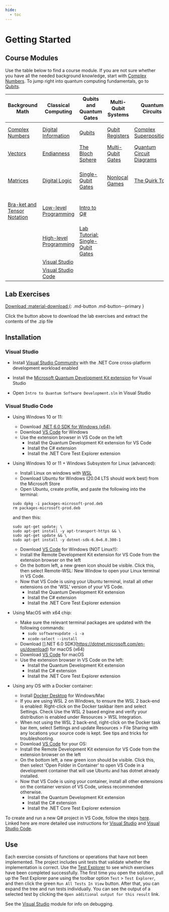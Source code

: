```yaml
---
hide:
  - toc
---
```


# Getting Started

## Course Modules

Use the table below to find a course module. If you are not sure whether you have all the needed background knowledge, start with [Complex Numbers](./background-math/complex-numbers.md). To jump right into quantum computing fundamentals, go to [Qubits](./quantum-concepts/qubits.md).

| Background Math | Classical Computing | Qubits and Quantum Gates | Multi-Qubit Systems | Quantum Circuits | Quantum Protocols | Quantum Algorithms | Quantum Error Correction | Execution on Quantum Computers | 
| - | - | - | - | - | - | - | - | - |
| [Complex Numbers](./background-math/complex-numbers.md) | [Digital Information](./classical-computing/digital-information.md) | [Qubits](./quantum-concepts/qubits.md) | [Qubit Registers](./quantum-concepts/qubit-registers.md) | [Complex Superpositions](./quantum-concepts/complex-superpositions.md) | [Quantum Interference](./quantum-concepts/quantum-interference.md) | [Deutsch-Jozsa Algorithm](./quantum-algorithms/deutsch-jozsa-algorithm.md) | [Bit-Flip Error Correction](./error-correction-codes/bit-flip-error-correction.md) | [Intro to Qiskit](./software-tools/intro-qiskit.md) |
| [Vectors](./background-math/vectors.md) | [Endianness](./classical-computing/endianness.md) | [The Bloch Sphere](./quantum-concepts/bloch-sphere.md) | [Multi-Qubit Gates](./quantum-concepts/multi-qubit-gates.md) | [Quantum Circuit Diagrams](./quantum-concepts/quantum-circuit-diagrams.md) | [Superdense Coding](./quantum-algorithms/superdense-coding.md) | [Grover's Algorithm](./quantum-algorithms/grovers-algorithm.md) | [Steane ECC](./error-correction-codes/steane-ecc.md) | [Cloud-Based Machines](./real-execution/cloud-based-machines.md) |
| [Matrices](./background-math/matrices.md) | [Digital Logic](./classical-computing/digital-logic.md) | [Single-Qubit Gates](./quantum-concepts/single-qubit-gates.md) | [Nonlocal Games](./quantum-concepts/nonlocal-games.md)| [The Quirk Tool](./software-tools/quirk-tool.md) |  | [Simon's Algorithm](./quantum-algorithms/simons-algorithm.md) | | [Resource Estimation and Practicality Assessment](./real-execution/resource-estimation.md) | 
| [Bra-ket and Tensor Notation](./background-math/braket-tensor-notation.md) | [Low-level Programming](./software-development/low-level-programming.md) | [Intro to Q#](./software-tools/intro-qsharp.md) |  | |  | [Quantum Fourier Transform](./quantum-algorithms/qft.md) |  | [Closing Thoughts and Next Steps](./real-execution/whats-next.md) |
| | [High-level Programming](./software-development/high-level-programming.md) | [Lab Tutorial: Single-Qubit Gates](./labs/lab1.md) |  | |  | [Shor's Algorithm](./quantum-algorithms/shors-algorithm.md) |  |
| | [Visual Studio](./software-development/visual-studio.md) | | | | |  |
| | [Visual Studio Code](./software-development/visual-studio-code.md) | | | | |  |

## Lab Exercises

[Download :material-download:](./exercises.zip){: .md-button .md-button--primary }

Click the button above to download the lab exercises and extract the contents of the .zip file

## Installation

### Visual Studio

- Install [Visual Studio Community](https://visualstudio.microsoft.com/vs/community/) with the .NET Core cross-platform development workload enabled

- Install the [Microsoft Quantum Development Kit extension](https://marketplace.visualstudio.com/items?itemName=quantum.DevKit) for Visual Studio

- Open `Intro to Quantum Software Development.sln` in Visual Studio

### Visual Studio Code

- Using Windows 10 or 11:
    - Download [.NET 6.0 SDK for Windows (x64)](https://wingetgui.com/apps?id=Microsoft.DotNet.SDK.6&v=6.0.300).
    - Download [VS Code](https://code.visualstudio.com/download) for Windows
    - Use the extension browser in VS Code on the left
        - Install the Quantum Development Kit extension for VS Code
        - Install the C# extension
        - Install the .NET Core Test Explorer extension

- Using Windows 10 or 11 + Windows Subsystem for Linux (advanced):
    - Install Linux on windows with [WSL](https://docs.microsoft.com/en-us/windows/wsl/install) 
    - Download Ubuntu for Windows (20.04 LTS should work best) from the Microsoft Store
    -  Open Ubuntu, create profile, and paste the following into the terminal: 
    ```wget https://packages.microsoft.com/config/ubuntu/22.04/packages-microsoft-prod.deb -O packages-microsoft-prod.deb
    sudo dpkg -i packages-microsoft-prod.deb
    rm packages-microsoft-prod.deb
    ```

    and then this:
    
    ```
    sudo apt-get update; \
    sudo apt-get install -y apt-transport-https && \
    sudo apt-get update && \
    sudo apt-get install -y dotnet-sdk-6.0=6.0.300-1
    ```
    - Download [VS Code](https://code.visualstudio.com/download) for Windows (NOT Linux!!):
    - Install the Remote Development Kit extension for VS Code from the extension browser on the left
    - On the bottom left, a new green icon should be visible. Click this, then select Remote-WSL: New Window to open your Linux terminal in VS Code.
    - Now that VS Code is using your Ubuntu terminal, install all other extensions on the 'WSL' version of your VS Code.
        - Install the Quantum Development Kit extension
        - Install the C# extension
        - Install the .NET Core Test Explorer extension

- Using MacOS with x64 chip:
    - Make sure the relevant terminal packages are updated with the following commands:
        - `sudo softwareupdate -i -a`
        - `xcode-select --install`
    - Download [].NET 6.0 SDK](https://dotnet.microsoft.com/en-us/download) for macOS (x64)
    - Download [VS Code](https://code.visualstudio.com/download) for macOS
    - Use the extension browser in VS Code on the left:
        - Install the Quantum Development Kit extension
        - Install the C# extension
        - Install the .NET Core Test Explorer extension

- Using any OS with a Docker container:
    - Install [Docker Desktop](https://www.docker.com/products/docker-desktop/) for Windows/Mac
    - If you are using WSL 2 on Windows, to ensure the WSL 2 back-end is enabled: Right-click on the Docker taskbar item and select Settings. Check Use the WSL 2 based engine and verify your distribution is enabled under Resources > WSL Integration.
    - When not using the WSL 2 back-end, right-click on the Docker task bar item, select Settings and update Resources > File Sharing with any locations your source code is kept. See tips and tricks for troubleshooting.
    - Download [VS Code](https://code.visualstudio.com/download) for your OS:
    - Install the Remote Development Kit extension for VS Code from the extension browser on the left
    - On the bottom left, a new green icon should be visible. Click this, then select 'Open Folder in Container' to open VS Code in a development container that will use Ubuntu and has dotnet already installed.
    - Now that VS Code is using your container, install all other extensions on the container version of VS Code, unless recommended otherwise.
        - Install the Quantum Development Kit extension
        - Install the C# extension
        - Install the .NET Core Test Explorer extension

To create and run a new Q# project in VS Code, follow the steps [here](https://docs.microsoft.com/en-us/azure/quantum/how-to-command-line-local?tabs=tabid-vscode). Linked here are more detailed use instructions for [Visual Studio](software-development/visual-studio.md) and [Visual Studio Code](software-development/visual-studio-code.md).

## Use

Each exercise consists of functions or operations that have not been implemented. The project includes unit tests that validate whether the implementation is correct. Use the [Test Explorer](https://docs.microsoft.com/en-us/visualstudio/test/run-unit-tests-with-test-explorer?view=vs-2019) to see which exercises have been completed successfully. The first time you open the solution, pull up the Test Explorer pane using the toolbar option `Test` > `Test Explorer`, and then click the green `Run All Tests In View` button. After that, you can expand the tree and run tests individually. You can see the output of a selected test by clicking the `Open additional output for this result` link.

See the [Visual Studio](/software-development/visual-studio) module for info on debugging.
